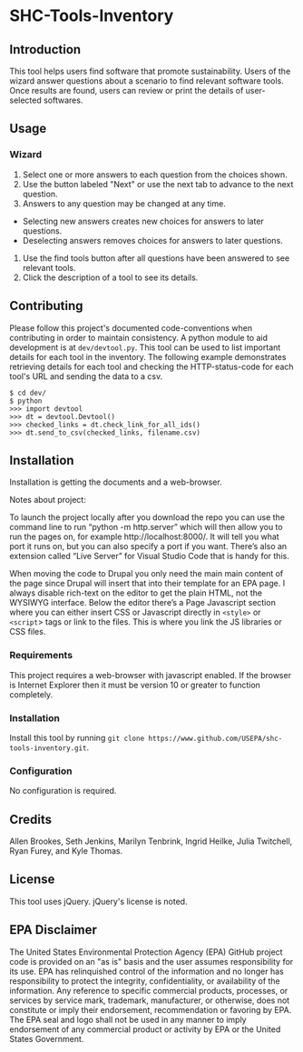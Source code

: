 # SHC-Tools-Inventory

## Introduction

This tool helps users find software that promote sustainability.
Users of the wizard answer questions about a scenario to find relevant software tools.
Once results are found, users can review or print the details of user-selected softwares.

## Usage

### Wizard

1. Select one or more answers to each question from the choices shown.
1. Use the button labeled "Next" or use the next tab to advance to the next question.
1. Answers to any question may be changed at any time.
  - Selecting new answers creates new choices for answers to later questions.
  - Deselecting answers removes choices for answers to later questions.
1. Use the find tools button after all questions have been answered to see relevant tools.
1. Click the description of a tool to see its details.

## Contributing

Please follow this project's documented code-conventions when contributing in order to maintain consistency.
A python module to aid development is at `dev/devtool.py`.
This tool can be used to list important details for each tool in the inventory.
The following example demonstrates retrieving details for each tool and checking the HTTP-status-code for each tool's URL and sending the data to a csv.

```
$ cd dev/
$ python
>>> import devtool
>>> dt = devtool.Devtool()
>>> checked_links = dt.check_link_for_all_ids()
>>> dt.send_to_csv(checked_links, filename.csv)
```

## Installation

Installation is getting the documents and a web-browser.

Notes about project:

To launch the project locally after you download the repo you can use the command line to run “python -m http.server” which will then allow you to run the pages on, for example http://localhost:8000/. It will tell you what port it runs on, but you can also specify a port if you want. There’s also an extension called “Live Server” for Visual Studio Code that is handy for this. 

When moving the code to Drupal you only need the main main content of the page since Drupal will insert that into their template for an EPA page. I always disable rich-text on the editor to get the plain HTML, not the WYSIWYG interface. Below the editor there’s a Page Javascript section where you can either insert CSS or Javascript directly in `<style>` or `<script`> tags or link to the files. This is where you link the JS libraries or CSS files.

### Requirements

This project requires a web-browser with javascript enabled.
If the browser is Internet Explorer then it must be version 10 or greater to function completely.

### Installation

Install this tool by running `git clone https://www.github.com/USEPA/shc-tools-inventory.git`.

### Configuration

No configuration is required.

## Credits

Allen Brookes, Seth Jenkins, Marilyn Tenbrink, Ingrid Heilke, Julia Twitchell, Ryan Furey, and Kyle Thomas.

## License

This tool uses jQuery. jQuery's license is noted.  

## EPA Disclaimer

The United States Environmental Protection Agency (EPA) GitHub project code is provided on an "as is" basis and the user assumes responsibility for its use. EPA has relinquished control of the information and no longer has responsibility to protect the integrity, confidentiality, or availability of the information. Any reference to specific commercial products, processes, or services by service mark, trademark, manufacturer, or otherwise, does not constitute or imply their endorsement, recommendation or favoring by EPA. The EPA seal and logo shall not be used in any manner to imply endorsement of any commercial product or activity by EPA or the United States Government.
